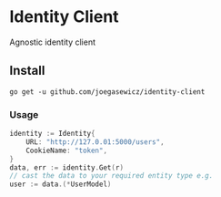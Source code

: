 # Identity Client
Agnostic identity client

## Install
```
go get -u github.com/joegasewicz/identity-client
```

### Usage
```go
identity := Identity{
	URL: "http://127.0.01:5000/users",
	CookieName: "token",
}
data, err := identity.Get(r)
// cast the data to your required entity type e.g.
user := data.(*UserModel)
```